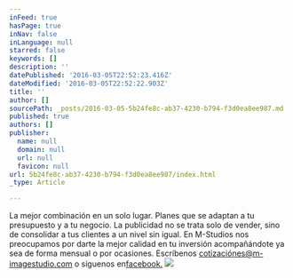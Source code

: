 ```yaml
---
inFeed: true
hasPage: true
inNav: false
inLanguage: null
starred: false
keywords: []
description: ''
datePublished: '2016-03-05T22:52:23.416Z'
dateModified: '2016-03-05T22:52:22.903Z'
title: ''
author: []
sourcePath: _posts/2016-03-05-5b24fe8c-ab37-4230-b794-f3d0ea8ee987.md
published: true
authors: []
publisher:
  name: null
  domain: null
  url: null
  favicon: null
url: 5b24fe8c-ab37-4230-b794-f3d0ea8ee987/index.html
_type: Article

---
```

La mejor combinación en un solo lugar. Planes que se adaptan a tu presupuesto y a tu negocio. La publicidad no se trata solo de vender, sino de consolidar a tus clientes a un nivel sin igual. En M-Studios nos preocupamos por darte la mejor calidad en tu inversión acompañándote ya sea de forma mensual o por ocasiones. Escríbenos [cotizaciónes@m-imagestudio.com][0] o síguenos en[facebook.][0]
![](https://the-grid-user-content.s3-us-west-2.amazonaws.com/a4275dbd-6358-4497-aad4-25a4fbd8571f.jpg)

[0]: null